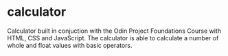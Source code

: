 # calculator
Calculator built in conjuction with the Odin Project Foundations Course with HTML, CSS and JavaScript. The calculator is able to calculate a number of whole and float values with basic operators.
